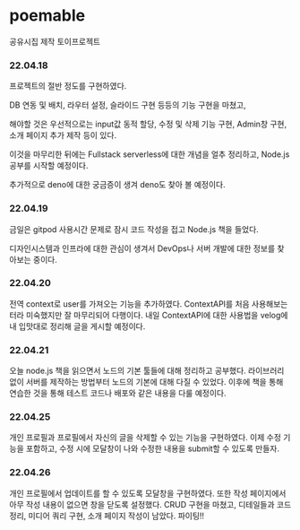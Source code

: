 # poemable
공유시집 제작 토이프로젝트

### 22.04.18

프로젝트의 절반 정도를 구현하였다.

DB 연동 및 배치, 라우터 설정, 슬라이드 구현 등등의 기능 구현을 마쳤고,

해야할 것은 우선적으로는 input값 동적 할당, 수정 및 삭제 기능 구현, Admin창 구현, 소개 페이지 추가 제작 등이 있다.

이것을 마무리한 뒤에는 Fullstack serverless에 대한 개념을 얼추 정리하고, Node.js 공부를 시작할 예정이다.

추가적으로 deno에 대한 궁금증이 생겨 deno도 찾아 볼 예정이다.

### 22.04.19

금일은 gitpod 사용시간 문제로 잠시 코드 작성을 접고
Node.js 책을 들었다.

디자인시스템과 인프라에 대한 관심이 생겨서 DevOps나 서버 개발에 대한 정보를 찾아보는 중이다.

### 22.04.20

전역 context로 user를 가져오는 기능을 추가하였다. ContextAPI를 처음 사용해보는 터라 미숙했지만 잘 마무리되어 다행이다.
내일 ContextAPI에 대한 사용법을 velog에 내 입맛대로 정리해 글을 게시할 예정이다.

### 22.04.21

오늘 node.js 책을 읽으면서 노드의 기본 툴들에 대해 정리하고 공부했다. 라이브러리 없이 서버를 제작하는 방법부터 노드의 기본에 대해
다질 수 있었다. 이후에 책을 통해 연습한 것을 통해 테스트 코드나 배포와 같은 내용을 다룰 예정이다.

### 22.04.25

개인 프로필과 프로필에서 자신의 글을 삭제할 수 있는 기능을 구현하였다. 이제 수정 기능을 포함하고, 수정 시에 모달창이 나와 수정한 내용을 submit할 수 있도록 만들자.

### 22.04.26

개인 프로필에서 업데이트를 할 수 있도록 모달창을 구현하였다. 또한 작성 페이지에서 아무 작성 내용이 없으면 창을 닫도록 설정했다. 
CRUD 구현을 마쳤고, 디테일들과 코드 정리, 미디어 쿼리 구현, 소개 페이지 작성이 남았다.
파이팅!!